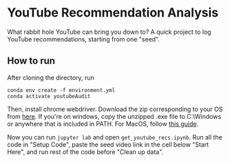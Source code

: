 # YouTube Recommendation Analysis

What rabbit hole YouTube can bring you down to? A quick project to log YouTube recommendations, starting from one "seed". 

## How to run 

After cloning the directory, run 

```
conda env create -f environment.yml
conda activate youtubeAudit
```

Then, install chrome webdriver. Download the zip corresponding to your OS from [here](https://chromedriver.storage.googleapis.com/index.html?path=88.0.4324.96/). If you're on windows, copy the unzipped .exe file to C:\Windows or anywhere that is included in PATH. For MacOS, follow [this guide](https://www.kenst.com/2015/03/installing-chromedriver-on-mac-osx/). 

Now you can run `jupyter lab` and open `get_youtube_recs.ipynb`. Run all the code in "Setup Code", paste the seed video link in the cell below "Start Here", and run rest of the code before "Clean up data".